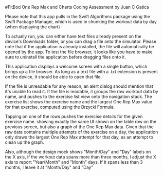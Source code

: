 #FitBod One Rep Max and Charts Coding Assessment
by Juan C Gatica

Please note that this app pulls in the Swift Algorithms package using the Swift Package
Manager, which is used in chunking the workout data by day (when displaying the chart)

To actually run, you can either have text files already present on the device's Downloads
folder, or you can drag a file onto the simulator.  Please note that if the application is
already installed, the file will automatically be opened by the app.  To test the file
browser, it looks like you have to make sure to uninstall the application before dragging
files onto it.

This application displays a welcome screen with a single button, which brings up
a file browser.  As long as a text file with a .txt extension is present on the
device, it should be able to open that file.

If the file is unreadable for any reason, an alert dialog should mention that it's unable
to read it.  If the file is readable, it groups the raw workout data by name, and pushes to
the exercise list view onto the navigation stack.  The exercise list shows the exercise
name and the largest One Rep Max value for that exercise, computed using the Brzycki Formula.

Tapping on one of the rows pushes the exercise details for the given exercise name.
showing exactly the same UI shown on the table row on the previous screen, but also a
graph of the One Rep Max data.  Given that the raw data contains multiple attempts
of the exercise on a day, the application only draws the largest One Rep Max attempt
for that day, as an attempt to clean up the graph.

Also, although the design mock shows "Month/Day" and "Day" labels on the X axis, if the workout
data spans more than three months, I adjust the X axis to report "Year/Month" and "Month" days.
If it spans less than 3 months, I leave it at "Month/Day" and "Day"
